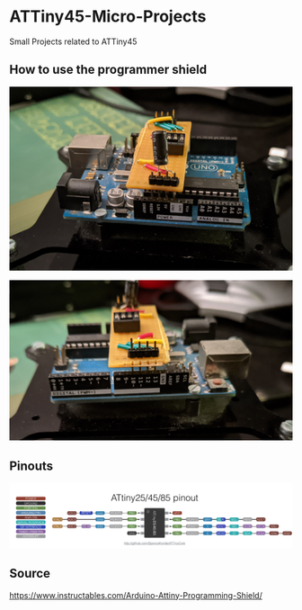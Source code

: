 # ATTiny45-Micro-Projects

Small Projects related to ATTiny45

## How to use the programmer shield

![Alt text](.Media/Arduino_a.png)

![Alt text](.Media/Arduino_b.png)

## Pinouts

![Alt text](.Media/Pinout.png)

## Source

https://www.instructables.com/Arduino-Attiny-Programming-Shield/